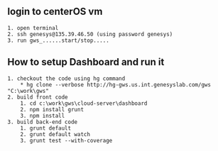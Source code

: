 
## login to centerOS vm
	1. open terminal
	2. ssh genesys@135.39.46.50	(using password genesys)
	3. run gws_......start/stop.....
	
## How to setup Dashboard and run it
	1. checkout the code using hg command
		* hg clone --verbose http://hg-gws.us.int.genesyslab.com/gws "C:\work\gws"
	2. build front code
		1. cd c:\work\gws\cloud-server\dashboard
		2. npm install grunt
		3. npm install
	3. build back-end code
		1. grunt default
		2. grunt default watch
		3. grunt test --with-coverage
	
  

